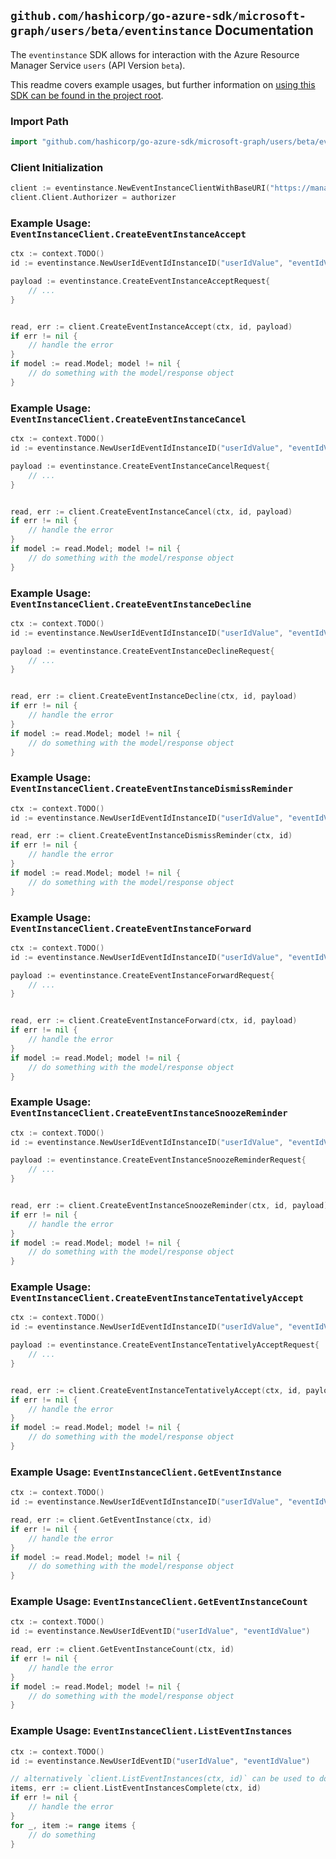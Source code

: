 
## `github.com/hashicorp/go-azure-sdk/microsoft-graph/users/beta/eventinstance` Documentation

The `eventinstance` SDK allows for interaction with the Azure Resource Manager Service `users` (API Version `beta`).

This readme covers example usages, but further information on [using this SDK can be found in the project root](https://github.com/hashicorp/go-azure-sdk/tree/main/docs).

### Import Path

```go
import "github.com/hashicorp/go-azure-sdk/microsoft-graph/users/beta/eventinstance"
```


### Client Initialization

```go
client := eventinstance.NewEventInstanceClientWithBaseURI("https://management.azure.com")
client.Client.Authorizer = authorizer
```


### Example Usage: `EventInstanceClient.CreateEventInstanceAccept`

```go
ctx := context.TODO()
id := eventinstance.NewUserIdEventIdInstanceID("userIdValue", "eventIdValue", "eventId1Value")

payload := eventinstance.CreateEventInstanceAcceptRequest{
	// ...
}


read, err := client.CreateEventInstanceAccept(ctx, id, payload)
if err != nil {
	// handle the error
}
if model := read.Model; model != nil {
	// do something with the model/response object
}
```


### Example Usage: `EventInstanceClient.CreateEventInstanceCancel`

```go
ctx := context.TODO()
id := eventinstance.NewUserIdEventIdInstanceID("userIdValue", "eventIdValue", "eventId1Value")

payload := eventinstance.CreateEventInstanceCancelRequest{
	// ...
}


read, err := client.CreateEventInstanceCancel(ctx, id, payload)
if err != nil {
	// handle the error
}
if model := read.Model; model != nil {
	// do something with the model/response object
}
```


### Example Usage: `EventInstanceClient.CreateEventInstanceDecline`

```go
ctx := context.TODO()
id := eventinstance.NewUserIdEventIdInstanceID("userIdValue", "eventIdValue", "eventId1Value")

payload := eventinstance.CreateEventInstanceDeclineRequest{
	// ...
}


read, err := client.CreateEventInstanceDecline(ctx, id, payload)
if err != nil {
	// handle the error
}
if model := read.Model; model != nil {
	// do something with the model/response object
}
```


### Example Usage: `EventInstanceClient.CreateEventInstanceDismissReminder`

```go
ctx := context.TODO()
id := eventinstance.NewUserIdEventIdInstanceID("userIdValue", "eventIdValue", "eventId1Value")

read, err := client.CreateEventInstanceDismissReminder(ctx, id)
if err != nil {
	// handle the error
}
if model := read.Model; model != nil {
	// do something with the model/response object
}
```


### Example Usage: `EventInstanceClient.CreateEventInstanceForward`

```go
ctx := context.TODO()
id := eventinstance.NewUserIdEventIdInstanceID("userIdValue", "eventIdValue", "eventId1Value")

payload := eventinstance.CreateEventInstanceForwardRequest{
	// ...
}


read, err := client.CreateEventInstanceForward(ctx, id, payload)
if err != nil {
	// handle the error
}
if model := read.Model; model != nil {
	// do something with the model/response object
}
```


### Example Usage: `EventInstanceClient.CreateEventInstanceSnoozeReminder`

```go
ctx := context.TODO()
id := eventinstance.NewUserIdEventIdInstanceID("userIdValue", "eventIdValue", "eventId1Value")

payload := eventinstance.CreateEventInstanceSnoozeReminderRequest{
	// ...
}


read, err := client.CreateEventInstanceSnoozeReminder(ctx, id, payload)
if err != nil {
	// handle the error
}
if model := read.Model; model != nil {
	// do something with the model/response object
}
```


### Example Usage: `EventInstanceClient.CreateEventInstanceTentativelyAccept`

```go
ctx := context.TODO()
id := eventinstance.NewUserIdEventIdInstanceID("userIdValue", "eventIdValue", "eventId1Value")

payload := eventinstance.CreateEventInstanceTentativelyAcceptRequest{
	// ...
}


read, err := client.CreateEventInstanceTentativelyAccept(ctx, id, payload)
if err != nil {
	// handle the error
}
if model := read.Model; model != nil {
	// do something with the model/response object
}
```


### Example Usage: `EventInstanceClient.GetEventInstance`

```go
ctx := context.TODO()
id := eventinstance.NewUserIdEventIdInstanceID("userIdValue", "eventIdValue", "eventId1Value")

read, err := client.GetEventInstance(ctx, id)
if err != nil {
	// handle the error
}
if model := read.Model; model != nil {
	// do something with the model/response object
}
```


### Example Usage: `EventInstanceClient.GetEventInstanceCount`

```go
ctx := context.TODO()
id := eventinstance.NewUserIdEventID("userIdValue", "eventIdValue")

read, err := client.GetEventInstanceCount(ctx, id)
if err != nil {
	// handle the error
}
if model := read.Model; model != nil {
	// do something with the model/response object
}
```


### Example Usage: `EventInstanceClient.ListEventInstances`

```go
ctx := context.TODO()
id := eventinstance.NewUserIdEventID("userIdValue", "eventIdValue")

// alternatively `client.ListEventInstances(ctx, id)` can be used to do batched pagination
items, err := client.ListEventInstancesComplete(ctx, id)
if err != nil {
	// handle the error
}
for _, item := range items {
	// do something
}
```
